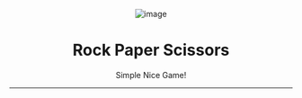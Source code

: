 <div align="center">

![image](https://user-images.githubusercontent.com/45402163/194749326-b06f4dc2-1c3b-49b6-aabb-d4d0c16082e9.png)

</div>

<h1 align="center">Rock Paper Scissors</h1>

 <p align="center">
    Simple Nice Game!
 </p>

<hr />
